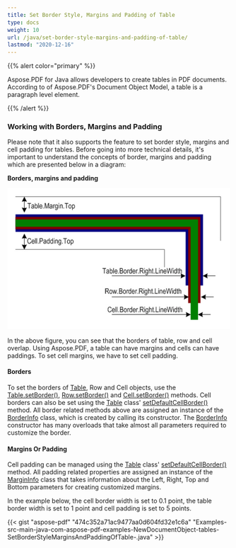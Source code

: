 ```yaml
---
title: Set Border Style, Margins and Padding of Table
type: docs
weight: 10
url: /java/set-border-style-margins-and-padding-of-table/
lastmod: "2020-12-16"
---
```


{{% alert color="primary" %}} 

Aspose.PDF for Java allows developers to create tables in PDF documents. According to of Aspose.PDF's Document Object Model, a table is a paragraph level element.

{{% /alert %}} 
### **Working with Borders, Margins and Padding**
Please note that it also supports the feature to set border style, margins and cell padding for tables. Before going into more technical details, it's important to understand the concepts of border, margins and padding which are presented below in a diagram:

**Borders, margins and padding** 

![todo:image_alt_text](set-border-style-margins-and-padding-of-table_1.png)

In the above figure, you can see that the borders of table, row and cell overlap. Using Aspose.PDF, a table can have margins and cells can have paddings. To set cell margins, we have to set cell padding.
#### **Borders**
To set the borders of [Table](https://apireference.aspose.com/java/pdf/com.aspose.pdf/Table), Row and Cell objects, use the [Table.setBorder()](https://apireference.aspose.com/java/pdf/com.aspose.pdf/Table#setBorder-com.aspose.pdf.BorderInfo-), [Row.setBorder()](https://apireference.aspose.com/java/pdf/com.aspose.pdf/Row#setBorder-com.aspose.pdf.BorderInfo-) and [Cell.setBorder()](https://apireference.aspose.com/java/pdf/com.aspose.pdf/Cell#setBorder-com.aspose.pdf.BorderInfo-) methods. Cell borders can also be set using the [Table](https://apireference.aspose.com/java/pdf/com.aspose.pdf/Table) class' [setDefaultCellBorder()](https://apireference.aspose.com/java/pdf/com.aspose.pdf/Table#setDefaultCellBorder-com.aspose.pdf.BorderInfo-) method. All border related methods above are assigned an instance of the [BorderInfo](https://apireference.aspose.com/java/pdf/com.aspose.pdf/BorderInfo) class, which is created by calling its constructor. The [BorderInfo](https://apireference.aspose.com/java/pdf/com.aspose.pdf/BorderInfo) constructor has many overloads that take almost all parameters required to customize the border.
#### **Margins Or Padding**
Cell padding can be managed using the [Table](http://www.aspose.com/api/java/pdf/com.aspose.pdf/classes/Table) class' [setDefaultCellBorder()](https://apireference.aspose.com/java/pdf/com.aspose.pdf/Table#setDefaultCellBorder-com.aspose.pdf.BorderInfo-) method. All padding related properties are assigned an instance of the [MarginInfo](https://apireference.aspose.com/java/pdf/com.aspose.pdf/MarginInfo) class that takes information about the Left, Right, Top and Bottom parameters for creating customized margins.

In the example below, the cell border width is set to 0.1 point, the table border width is set to 1 point and cell padding is set to 5 points.

{{< gist "aspose-pdf" "474c352a71ac9477aa0d604fd32e1c6a" "Examples-src-main-java-com-aspose-pdf-examples-NewDocumentObject-tables-SetBorderStyleMarginsAndPaddingOfTable-.java" >}}
